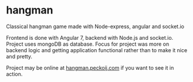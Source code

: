 # hangman
Classical hangman game made with Node-express, angular and socket.io

Frontend is done with Angular 7, backend with Node.js and socket.io. Project uses mongoDB as database. Focus for project was more on backend logic and getting application functional rather than to make it nice and pretty.

Project may be online at [hangman.peckoij.com](https://hangman.peckoij.com) if you want to see it in action. 
